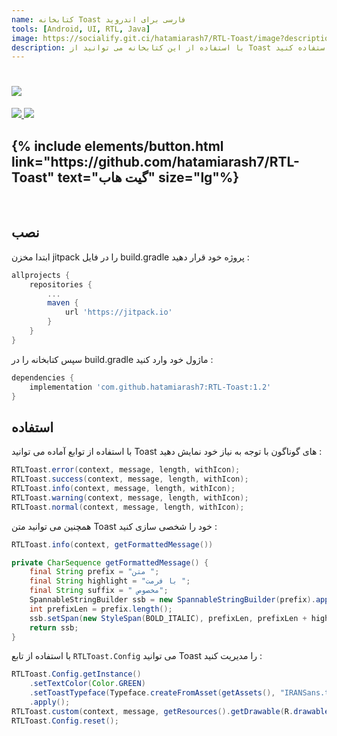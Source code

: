 ```yaml
---
name: کتابخانه Toast فارسی برای اندروید
tools: [Android, UI, RTL, Java]
image: https://socialify.git.ci/hatamiarash7/RTL-Toast/image?description=1&font=KoHo&language=1&owner=1&pattern=Circuit%20Board&theme=Dark
description: با استفاده از این کتابخانه می توانید از Toast هایی شخصی سازی شده با قالب های پیشفرض در برنامه خود استفاده کنید
---
```


<h1 class="center">
<img src="https://raw.githubusercontent.com/hatamiarash7/RTL-Toast/master/assets/template.jpg"/>
</h1>

<div class="center badges">
<a href="https://android-arsenal.com/details/1/7695" target="_blank">
<img src="https://img.shields.io/badge/Android%20Arsenal-RTL%20Toast-brightgreen.svg?style=flat" />
</a>
<a href="https://jitpack.io/#hatamiarash7/RTL-Toast" target="_blank">
<img src="https://img.shields.io/jitpack/v/github/hatamiarash7/rtl-toast.svg" />
</a>
</div>

<h2 class="center">
{% include elements/button.html link="https://github.com/hatamiarash7/RTL-Toast" text="گیت هاب" size="lg"%}
</h2>

<br>

## نصب

ابتدا مخزن jitpack را در فایل build.gradle پروژه خود قرار دهید :

```groovy
allprojects {
    repositories {
        ...
        maven {
            url 'https://jitpack.io'
        }
    }
}
```

سپس کتابخانه را در build.gradle ماژول خود وارد کنید :

```groovy
dependencies {
    implementation 'com.github.hatamiarash7:RTL-Toast:1.2'
}
```

## استفاده

با استفاده از توابع آماده می توانید Toast های گوناگون با توجه به نیاز خود نمایش دهید :

```java
RTLToast.error(context, message, length, withIcon);
RTLToast.success(context, message, length, withIcon);
RTLToast.info(context, message, length, withIcon);
RTLToast.warning(context, message, length, withIcon);
RTLToast.normal(context, message, length, withIcon);
```

همچنین می توانید متن Toast خود را شخصی سازی کنید :

```java
RTLToast.info(context, getFormattedMessage())

private CharSequence getFormattedMessage() {
    final String prefix = "متن ";
    final String highlight = "با فرمت ";
    final String suffix = " مخصوص";
    SpannableStringBuilder ssb = new SpannableStringBuilder(prefix).append(highlight).append(suffix);
    int prefixLen = prefix.length();
    ssb.setSpan(new StyleSpan(BOLD_ITALIC), prefixLen, prefixLen + highlight.length(), Spannable.SPAN_EXCLUSIVE_EXCLUSIVE);
    return ssb;
}
```

با استفاده از تابع `RTLToast.Config` می توانید Toast را مدیریت کنید :

```java
RTLToast.Config.getInstance()
    .setTextColor(Color.GREEN)
    .setToastTypeface(Typeface.createFromAsset(getAssets(), "IRANSans.ttf"))
    .apply();
RTLToast.custom(context, message, getResources().getDrawable(R.drawable.laptop512), Color.BLACK, length, withIcon, shouldTint).show();
RTLToast.Config.reset();
```
